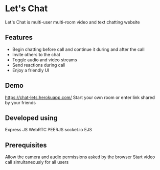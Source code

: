 # Let's Chat

Let's Chat is multi-user multi-room video and text chatting website

## Features
- Begin chatting before call and continue it during and after the call
- Invite others to the chat
- Toggle audio and video streams
- Send reactions during call
- Enjoy a friendly UI 

## Demo
https://chat-lets.herokuapp.com/
Start your own room or enter link shared by your friends

## Developed using
Express JS 
WebRTC
PEERJS
socket.io
EJS

## Prerequisites
Allow the camera and audio permissions asked by the browser
Start video call simultaneously for all users
